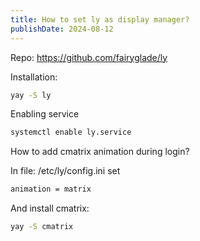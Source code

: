 ```yaml
---
title: How to set ly as display manager?
publishDate: 2024-08-12
---
```

Repo: https://github.com/fairyglade/ly

Installation:

```bash
yay -S ly
```

Enabling service

```bash
systemctl enable ly.service
```

How to add cmatrix animation during login?

In file: /etc/ly/config.ini set

```bash
animation = matrix
```

And install cmatrix:

```bash
yay -S cmatrix
```
